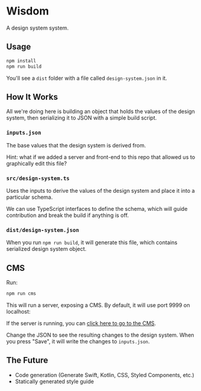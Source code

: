 # Wisdom

A design system system.

## Usage

```bash
npm install
npm run build
```

You'll see a `dist` folder with a file called `design-system.json` in it.

## How It Works

All we're doing here is building an object that holds the values of the design system, then serializing it to JSON with a simple build script.

### `inputs.json`

The base values that the design system is derived from.

Hint: what if we added a server and front-end to this repo that allowed us to graphically edit this file?

### `src/design-system.ts`

Uses the inputs to derive the values of the design system and place it into a particular schema.

We can use TypeScript interfaces to define the schema, which will guide contribution and break the build if anything is off.

### `dist/design-system.json`

When you run `npm run build`, it will generate this file, which contains serialized design system object.

## CMS

Run:

```bash
npm run cms
```

This will run a server, exposing a CMS. By default, it will use port 9999 on localhost:

If the server is running, you can [click here to go to the CMS](http://localhost:9999).

Change the JSON to see the resulting changes to the design system. When you press "Save", it will write the changes to `inputs.json`.

## The Future

- Code generation (Generate Swift, Kotlin, CSS, Styled Components, etc.)
- Statically generated style guide